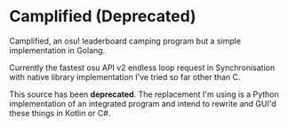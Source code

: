 # Camplified (Deprecated)

Camplified, an osu! leaderboard camping program but a simple implementation in Golang.

Currently the fastest osu API v2 endless loop request in Synchronisation with native library implementation I've tried so far other than C.

This source has been **deprecated**. The replacement I'm using is a Python implementation of an integrated program and intend to rewrite and GUI'd these things in Kotlin or C#.
